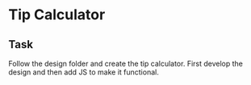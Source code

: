 # Tip Calculator
## Task
Follow the design folder and create the tip calculator. First develop the design and then add JS to make it functional.
